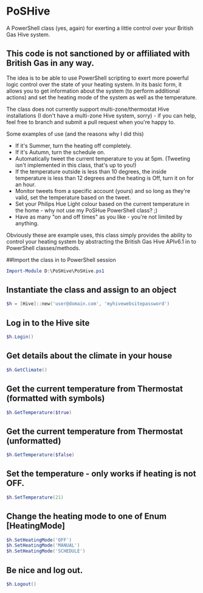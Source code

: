 # PoSHive
A PowerShell class (yes, again) for exerting a little control over your British Gas Hive system.

## This code is not sanctioned by or affiliated with British Gas in any way. 

The idea is to be able to use PowerShell scripting to exert more powerful logic control over the state of your heating system.
In its basic form, it allows you to get information about the system (to perform additional actions) and set the heating mode of the system as well as the temperature.

The class does not currently support multi-zone/thermostat Hive installations (I don't have a multi-zone Hive system, sorry) - if you can help, feel free to branch and submit a pull request when you're happy to.

Some examples of use (and the reasons why I did this)
* If it's Summer, turn the heating off completely.
* If it's Autumn, turn the schedule on.
* Automatically tweet the current temperature to you at 5pm. (Tweeting isn't implemented in this class, that's up to you!)
* If the temperature outside is less than 10 degrees, the inside temperature is less than 12 degrees and the heating is Off, turn it on for an hour.
* Monitor tweets from a specific account (yours) and so long as they're valid, set the temperature based on the tweet.
* Set your Philips Hue Light colour based on the current temperature in the home - why not use my PoSHue PowerShell class? ;)
* Have as many "on and off times" as you like - you're not limited by anything.

Obviously these are example uses, this class simply provides the ability to control your heating system by abstracting the British Gas Hive APIv6.1 in to PowerShell classes/methods.

##Import the class in to PowerShell session
```powershell
Import-Module D:\PoSHive\PoSHive.ps1
```

## Instantiate the class and assign to an object
```powershell
$h = [Hive]::new('user@domain.com', 'myhivewebsitepassword')
```

## Log in to the Hive site
```powershell
$h.Login()
```

## Get details about the climate in your house
```powershell
$h.GetClimate()
```

## Get the current temperature from Thermostat (formatted with symbols)
```powershell
$h.GetTemperature($true)
```
## Get the current temperature from Thermostat (unformatted)
```powershell
$h.GetTemperature($false)
```

## Set the temperature - only works if heating is not OFF.
```powershell
$h.SetTemperature(21)
```

## Change the heating mode to one of Enum [HeatingMode]
```powershell
$h.SetHeatingMode('OFF')
$h.SetHeatingMode('MANUAL')
$h.SetHeatingMode('SCHEDULE')
```

## Be nice and log out.
```powershell
$h.Logout()
```
